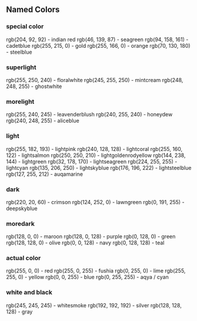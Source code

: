 ## Named Colors

### special color
rgb(204, 92, 92)   - indian red
rgb(46, 139, 87)   - seagreen
rgb(94, 158, 161)  - cadetblue
rgb(255, 215, 0)   - gold
rgb(255, 166, 0)   - orange
rgb(70, 130, 180)  - steelblue

### superlight
rgb(255, 250, 240) - floralwhite
rgb(245, 255, 250) - mintcream
rgb(248, 248, 255) - ghostwhite

### morelight
rgb(255, 240, 245) - leavenderblush
rgb(240, 255, 240) - honeydew
rgb(240, 248, 255) - aliceblue

### light
rgb(255, 182, 193) - lightpink
rgb(240, 128, 128) - lightcoral
rgb(255, 160, 122) - lightsalmon
rgb(250, 250, 210) - lightgoldenrodyellow
rgb(144, 238, 144) - lightgreen
rgb(32, 178, 170)  - lightseagreen
rgb(224, 255, 255) - lightcyan
rgb(135, 206, 250) - lightskyblue
rgb(176, 196, 222) - lightsteelblue
rgb(127, 255, 212) - auqamarine


### dark
rgb(220, 20, 60)  - crimson
rgb(124, 252, 0)  - lawngreen
rgb(0, 191, 255)  - deepskyblue

### moredark
rgb(128, 0, 0)   - maroon
rgb(128, 0, 128) - purple
rgb(0, 128, 0)   - green
rgb(128, 128, 0) - olive
rgb(0, 0, 128)   - navy
rgb(0, 128, 128) - teal

### actual color
rgb(255, 0, 0)   - red
rgb(255, 0, 255) - fushia
rgb(0, 255, 0)   - lime
rgb(255, 255, 0) - yellow
rgb(0, 0, 255)   - blue
rgb(0, 255, 255) - aqya / cyan

### white and black
rgb(245, 245, 245) - whitesmoke
rgb(192, 192, 192) - silver
rgb(128, 128, 128) - gray
